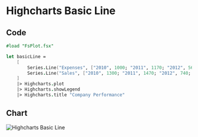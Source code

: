 Highcharts Basic Line
=====================

Code
----

```fsharp
#load "FsPlot.fsx"

let basicLine =
    [
        Series.Line("Expenses", ["2010", 1000; "2011", 1170; "2012", 560; "2013", 1030])
        Series.Line("Sales", ["2010", 1300; "2011", 1470; "2012", 740; "2013", 1330])
    ]
    |> Highcharts.plot
    |> Highcharts.showLegend
    |> Highcharts.title "Company Performance"
```
Chart
-----

![Highcharts Basic Line](https://raw.github.com/TahaHachana/FsPlot/master/screenshots/HighchartsBasicLine.PNG)